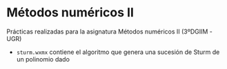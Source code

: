 # Métodos numéricos II

Prácticas realizadas para la asignatura Métodos numéricos II (3ºDGIIM -UGR)

- `sturm.wxmx` contiene el algoritmo que genera una sucesión de Sturm de un polinomio dado
